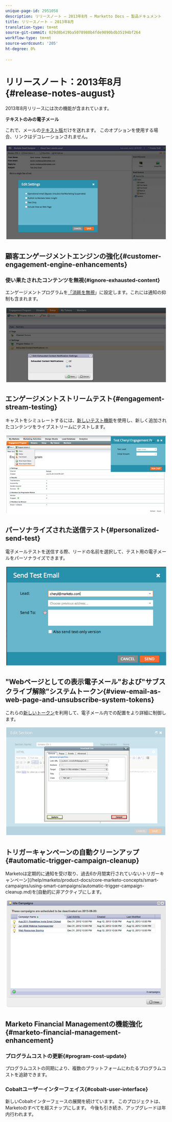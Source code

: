 ```yaml
---
unique-page-id: 2951058
description: リリースノート — 2013年8月 — Marketto Docs — 製品ドキュメント
title: リリースノート — 2013年8月
translation-type: tm+mt
source-git-commit: 029d8b419ba5078980b4fde9890bdb35194bf264
workflow-type: tm+mt
source-wordcount: '205'
ht-degree: 0%

---
```



# リリースノート：2013年8月{#release-notes-august}

2013年8月リリースには次の機能が含まれています。

**テキストのみの電子メール**

これで、メールの[テキスト版](/help/marketo/product-docs/email-marketing/general/creating-an-email/create-a-text-only-email.md)だけを送れます。 このオプションを使用する場合、リンクはデコレーションされません。

![](assets/image2014-9-22-16-3a34-3a15.png)

## 顧客エンゲージメントエンジンの強化{#customer-engagement-engine-enhancements}

### 使い果たされたコンテンツを無視{#ignore-exhausted-content}

エンゲージメントプログラムを[「消耗を無視](/help/marketo/product-docs/email-marketing/drip-nurturing/using-engagement-programs/disable-and-enable-exhausted-content-notifications.md)」に設定します。これには通知の抑制も含まれます。

![](assets/image2014-9-22-16-3a34-3a37.png)

## エンゲージメントストリームテスト{#engagement-stream-testing}

キャストをシミュレートするには、[新しいテスト機能](/help/marketo/product-docs/email-marketing/drip-nurturing/engagement-program-streams/test-an-engagement-stream.md)を使用し、新しく追加されたコンテンツをライブストリームにテストします。

![](assets/image2014-9-22-16-3a34-3a56.png)

## パーソナライズされた送信テスト{#personalized-send-test}

電子メールテストを送信する際、リードの名前を選択して、テスト用の電子メールをパーソナライズできます。

![](assets/image2014-9-22-16-3a35-3a15.png)

## &quot;Webページとしての表示電子メール&quot;および&quot;サブスクライブ解除&quot;システムトークン{#view-email-as-web-page-and-unsubscribe-system-tokens}

これらの[新しいトークン](/help/marketo/product-docs/email-marketing/general/using-tokens/system-tokens-glossary.md)を利用して、電子メール内での配置をより詳細に制御します。

![](assets/image2014-9-22-16-3a35-3a38.png)

## トリガーキャンペーンの自動クリーンアップ{#automatic-trigger-campaign-cleanup}

Marketoは定期的に通知を受け取り、過去6か月間実行されていないトリガーキャンペーン](/help/marketo/product-docs/core-marketo-concepts/smart-campaigns/using-smart-campaigns/automatic-trigger-campaign-cleanup.md)を[自動的に非アクティブにします。

![](assets/image2014-9-22-16-3a36-3a2.png)

## Marketo Financial Managementの機能強化{#marketo-financial-management-enhancement}

### プログラムコストの更新{#program-cost-update}

プログラムコストの同期により、複数のプラットフォームにわたるプログラムコストを追跡できます。

### Cobaltユーザーインターフェイス{#cobalt-user-interface}

新しいCobaltインターフェースの展開を続けています。 このプロジェクトは、Marketoのすべてを超スナップにします。 今後も引き続き、アップグレードは年内行われます。
